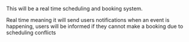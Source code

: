 This will be a real time scheduling and booking system.

Real time meaning it will send users notifications when an event is happening, users will be informed if they cannot make a booking due to scheduling conflicts
